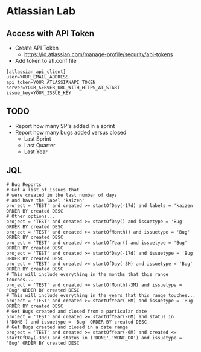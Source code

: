 # Atlassian Lab
## Access with API Token
* Create API Token
    * https://id.atlassian.com/manage-profile/security/api-tokens
* Add token to atl.conf file
```
[atlassian_api_client]
user=YOUR_EMAIL_ADDRESS
api_token=YOUR_ATLASSIANAPI_TOKEN
server=YOUR_SERVER_URL_WITH_HTTPS_AT_START
issue_key=YOUR_ISSUE_KEY
```

## TODO
* Report how many SP's added in a sprint
* Report how many bugs added versus closed
  * Last Sprint
  * Last Quarter
  * Last Year

## JQL
```
# Bug Reports
# Get a list of issues that
# were created in the last number of days
# and have the label 'kaizen'
project = 'TEST' and created >= startOfDay(-17d) and labels = 'kaizen' ORDER BY created DESC
# Other options...
project = 'TEST' and created >= startOfDay() and issuetype = 'Bug' ORDER BY created DESC
project = 'TEST' and created >= startOfMonth() and issuetype = 'Bug' ORDER BY created DESC
project = 'TEST' and created >= startOfYear() and issuetype = 'Bug' ORDER BY created DESC
project = 'TEST' and created >= startOfDay(-17d) and issuetype = 'Bug' ORDER BY created DESC
project = 'TEST' and created >= startOfDay(-3M) and issuetype = 'Bug' ORDER BY created DESC
# This will include everything in the months that this range touches...
project = 'TEST' and created >= startOfMonth(-3M) and issuetype = 'Bug' ORDER BY created DESC
# This will include everything in the years that this range touches...
project = 'TEST' and created >= startOfYear(-6M) and issuetype = 'Bug' ORDER BY created DESC
# Get Bugs created and closed from a particular date
project = 'TEST' and created >= startOfYear(-6M) and status in ('DONE') and issuetype = 'Bug' ORDER BY created DESC
# Get Bugs created and closed in a date range
project = 'TEST' and created >= startOfYear(-6M) and created <= startOfDay(-30d) and status in ('DONE','WONT_DO') and issuetype = 'Bug' ORDER BY created DESC
```